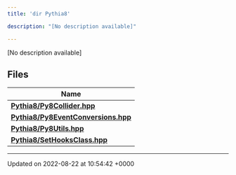 ```yaml
---
title: 'dir Pythia8'

description: "[No description available]"

---
```







[No description available]

## Files

| Name           |
| -------------- |
| **[Pythia8/Py8Collider.hpp](/documentation/code/gambit_2-2/files/py8collider_8hpp/#file-py8collider.hpp)**  |
| **[Pythia8/Py8EventConversions.hpp](/documentation/code/gambit_2-2/files/py8eventconversions_8hpp/#file-py8eventconversions.hpp)**  |
| **[Pythia8/Py8Utils.hpp](/documentation/code/gambit_2-2/files/py8utils_8hpp/#file-py8utils.hpp)**  |
| **[Pythia8/SetHooksClass.hpp](/documentation/code/gambit_2-2/files/sethooksclass_8hpp/#file-sethooksclass.hpp)**  |






-------------------------------

Updated on 2022-08-22 at 10:54:42 +0000
